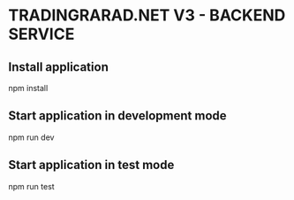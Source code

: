 # TRADINGRARAD.NET V3 - BACKEND SERVICE

## Install application
  npm install

## Start application in development mode
  npm run dev

## Start application in test mode
  npm run test
